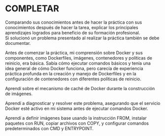 # COMPLETAR  
Comparando sus conocimientos antes de hacer la práctica con sus conocimientos después de hacer la tarea, explicar los principales aprendizajes logrados para beneficio de su formación profesional.  
Si solucionó un problema presentado al realizar la práctica también se debe documentar.


Antes de comenzar la práctica, mi comprensión sobre Docker y sus componentes, como Dockerfiles, imágenes, contenedores y políticas de reinicio, era básica. Sabía cómo ejecutar comandos básicos y tenía una idea general de cómo Docker funciona, pero carecía de experiencia práctica profunda en la creación y manejo de Dockerfiles y en la configuración de contenedores con diferentes políticas de reinicio.

Aprendí sobre el mecanismo de caché de Docker durante la construcción de imágenes.

Aprendí a diagnosticar y resolver este problema, asegurando que el servicio Docker esté activo en mi sistema antes de ejecutar comandos Docker. 

Aprendí a definir imágenes base usando la instrucción FROM, instalar paquetes con RUN, copiar archivos con COPY, y configurar comandos predeterminados con CMD y ENTRYPOINT.